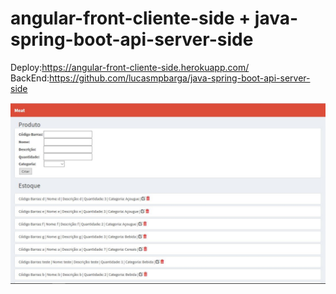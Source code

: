 # angular-front-cliente-side + java-spring-boot-api-server-side
Deploy:https://angular-front-cliente-side.herokuapp.com/
<br/>
BackEnd:https://github.com/lucasmpbarga/java-spring-boot-api-server-side

![alt text](https://raw.githubusercontent.com/lucasmpbarga/angular-front-cliente-side/master/screens/tela.jpg)
